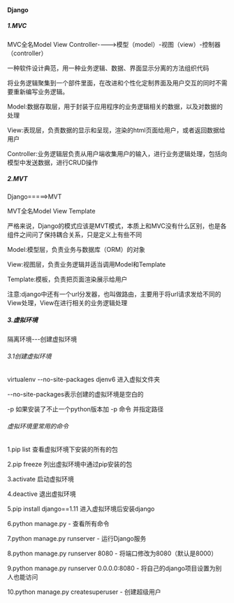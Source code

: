 #### Django
##### 1.MVC
MVC全名Model View Controller---->模型（model）-视图（view）-控制器（controller）

一种软件设计典范，用一种业务逻辑、数据、界面显示分离的方法组织代码

将业务逻辑聚集到一个部件里面，在改进和个性化定制界面及用户交互的同时不需要重新编写业务逻辑。

Model:数据存取层，用于封装于应用程序的业务逻辑相关的数据，以及对数据的处理

View:表现层，负责数据的显示和呈现，渲染的html页面给用户，或者返回数据给用户

Controller:业务逻辑层负责从用户端收集用户的输入，进行业务逻辑处理，包括向模型中发送数据，进行CRUD操作
##### 2.MVT
Django=====>MVT

MVT全名Model View Template

严格来说，Django的模式应该是MVT模式，本质上和MVC没有什么区别，也是各组件之间问了保持耦合关系，只是定义上有些不同

Model:模型层，负责业务与数据库（ORM）的对象

View:视图层，负责业务逻辑并适当调用Model和Template

Template:模板，负责把页面渲染展示给用户

注意:django中还有一个url分发器，也叫做路由，主要用于将url请求发给不同的View处理，View在进行相关的业务逻辑处理

##### 3.虚拟环境
隔离环境---创建虚拟环境
###### 3.1创建虚拟环境
virtualenv --no-site-packages djenv6
进入虚拟文件夹

--no-site-packages表示创建的虚拟环境是空白的

-p 如果安装了不止一个python版本加 -p 命令 并指定路径
###### 虚拟环境里常用的命令
1.pip list 查看虚拟环境下安装的所有的包

2.pip freeze 列出虚拟环境中通过pip安装的包

3.activate 启动虚拟环境

4.deactive 退出虚拟环境

5.pip install django==1.11 进入虚拟环境后安装django

6.python manage.py - 查看所有命令

7.python manage.py runserver - 运行Django服务

8.python manage.py runserver 8080 - 将端口修改为8080（默认是8000）

9.python manage.py runserver 0.0.0.0:8080 - 将自己的django项目设置为别人也能访问

10.python manage.py createsuperuser - 创建超级用户